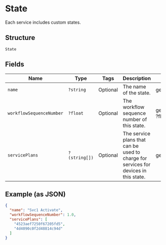 
# State

Each service includes custom states.

## Structure

`State`

## Fields

| Name | Type | Tags | Description | Getter | Setter |
|  --- | --- | --- | --- | --- | --- |
| `name` | `?string` | Optional | The name of the state. | getName(): ?string | setName(?string name): void |
| `workflowSequenceNumber` | `?float` | Optional | The workflow sequence number of this state. | getWorkflowSequenceNumber(): ?float | setWorkflowSequenceNumber(?float workflowSequenceNumber): void |
| `servicePlans` | `?(string[])` | Optional | The service plans that can be used to charge for services for devices in this state. | getServicePlans(): ?array | setServicePlans(?array servicePlans): void |

## Example (as JSON)

```json
{
  "name": "Svc1 Activate",
  "workflowSequenceNumber": 1.0,
  "servicePlans": [
    "4523aef7250f67205fd5",
    "4d4090c0f2d48814c94d"
  ]
}
```

